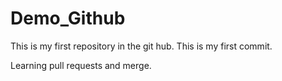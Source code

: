 # Demo_Github
This is my first repository in the git hub.
This is my first commit.

Learning pull requests and merge.
